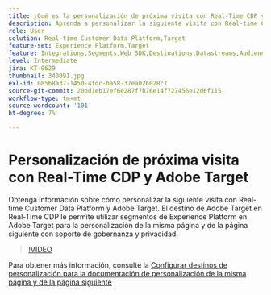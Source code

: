 ```yaml
---
title: ¿Qué es la personalización de próxima visita con Real-Time CDP y Adobe Target?
description: Aprenda a personalizar la siguiente visita con Real-time Customer Data Platform (CDP) y Adobe Target.
role: User
solution: Real-time Customer Data Platform,Target
feature-set: Experience Platform,Target
feature: Integrations,Segments,Web SDK,Destinations,Datastreams,Audiences,Experience Targeting
level: Intermediate
jira: KT-9629
thumbnail: 340091.jpg
exl-id: 08568a37-1450-4fdc-ba58-37ea026028c7
source-git-commit: 20bd1eb17ef6e287f7b76e14f727456e12d6f115
workflow-type: tm+mt
source-wordcount: '101'
ht-degree: 7%

---
```


# Personalización de próxima visita con Real-Time CDP y Adobe Target

Obtenga información sobre cómo personalizar la siguiente visita con Real-time Customer Data Platform y Adobe Target. El destino de Adobe Target en Real-Time CDP le permite utilizar segmentos de Experience Platform en Adobe Target para la personalización de la misma página y de la página siguiente con soporte de gobernanza y privacidad.

>[!VIDEO](https://video.tv.adobe.com/v/340091?quality=12&learn=on)

Para obtener más información, consulte la [Configurar destinos de personalización para la documentación de personalización de la misma página y de la página siguiente](https://experienceleague.adobe.com/docs/experience-platform/destinations/ui/activate/configure-personalization-destinations.html?lang=es)
